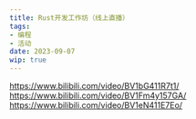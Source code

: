 ```yaml
---
title: Rust开发工作坊（线上直播）
tags:
- 编程
- 活动
date: 2023-09-07
wip: true
---
```


https://www.bilibili.com/video/BV1bG411R7t1/
https://www.bilibili.com/video/BV1Fm4y157GA/
https://www.bilibili.com/video/BV1eN411E7Eo/